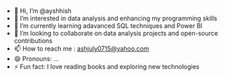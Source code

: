 - 👋 Hi, I’m @ayshhish
- 👀 I’m interested in data analysis and enhancing my programming skills
- 🌱 I’m currently learning adavanced SQL techniques and Power BI
- 💞️ I’m looking to collaborate on data analysis projects and open-source contributions
- 📫 How to reach me : ashjuly0715@yahoo.com
- 😄 Pronouns: ...
- ⚡ Fun fact: I love reading books and exploring new technologies

<!---
ayshhish/ayshhish is a ✨ special ✨ repository because its `README.md` (this file) appears on your GitHub profile.
You can click the Preview link to take a look at your changes.
--->
